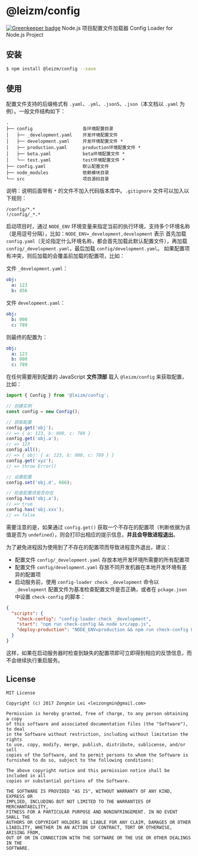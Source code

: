 # @leizm/config

[![Greenkeeper badge](https://badges.greenkeeper.io/leizongmin/leizm-config.svg)](https://greenkeeper.io/)
Node.js 项目配置文件加载器 Config Loader for Node.js Project

## 安装

```bash
$ npm install @leizm/config --save
```

## 使用

配置文件支持的后缀格式有 `.yaml`、`.yml`、`.json5`、`.json`（本文档以 `.yaml` 为例）。一般文件结构如下：

```
.
├── config                   各环境配置目录
│   ├── _development.yaml    开发环境配置文件
│   ├── development.yaml     开发环境配置文件 *
│   ├── production.yaml      production环境配置文件 *
│   ├── beta.yaml            beta环境配置文件 *
│   └── test.yaml            test环境配置文件 *
├── config.yaml              默认配置文件
├── node_modules             依赖模块目录
└── src                      项目源码目录
```

说明：说明后面带有 `*` 的文件不加入代码版本库中。`.gitignore` 文件可以加入以下规则：

```.gitignore
/config/*.*
!/config/_*.*
```

启动项目时，通过 `NODE_ENV` 环境变量来指定当前的执行环境，支持多个环境名称（是用逗号分隔），比如：`NODE_ENV=_development,development` 表示
首先加载 `config.yaml`（无论指定什么环境名称，都会首先加载此默认配置文件），再加载 `config/_development.yaml`，最后加载 `config/development.yaml`。
如果配置项有冲突，则后加载的会覆盖前加载的配置项，比如：

文件 `_development.yaml`：
```yaml
obj:
  a: 123
  b: 456
```

文件 `development.yaml`：

```yaml
obj:
  b: 000
  c: 789
```

则最终的配置为：

```yaml
obj:
  a: 123
  b: 000
  c: 789
```

在任何需要用到配置的 JavaScript **文件顶部** 载入 `@leizm/config` 来获取配置，比如：

```typescript
import { Config } from '@leizm/config';

// 创建实例
const config = new Config();

// 获取配置
config.get('obj');
// => { a: 123, b: 000, c: 789 }
config.get('obj.a');
// => 123
config.all();
// => { obj: { a: 123, b: 000, c: 789 } }
config.get('xyz');
// => throw Error()

// 设置配置
config.set('obj.d', 666);

// 检查配置项是否存在
config.has('obj.a');
// => true
config.has('obj.xxx');
// => false
```

需要注意的是，如果通过 `config.get()` 获取一个不存在的配置项（判断依据为该值是否为 `undefined`），则会打印出相应的提示信息，**并且会导致进程退出**。

为了避免进程因为使用到了不存在的配置项而导致进程意外退出，建议：

+ 配置文件 `config/_development.yaml` 存放本地开发环境所需要的所有配置项
+ 配置文件 `config/development.yaml` 存放不同开发机器在本地开发环境有差异的配置项
+ 启动服务前，使用 `config-loader check _development` 命令以 `_development` 配置文件为基准检查配置文件是否正确，或者在 `pckage.json` 中设置 `check-config` 的脚本：

```json
{
  "scripts": {
    "check-config": "config-loader check _development",
    "start": "npm run check-config && node src/app.js",
    "deploy-production": "NODE_ENV=production && npm run check-config && pm2 restart src/app.js --name Your-Service"
  }
}
```

这样，如果在启动服务器时检查到缺失的配置项即可立即得到相应的反馈信息，而不会继续执行重启服务。


## License

```
MIT License

Copyright (c) 2017 Zongmin Lei <leizongmin@gmail.com>

Permission is hereby granted, free of charge, to any person obtaining a copy
of this software and associated documentation files (the "Software"), to deal
in the Software without restriction, including without limitation the rights
to use, copy, modify, merge, publish, distribute, sublicense, and/or sell
copies of the Software, and to permit persons to whom the Software is
furnished to do so, subject to the following conditions:

The above copyright notice and this permission notice shall be included in all
copies or substantial portions of the Software.

THE SOFTWARE IS PROVIDED "AS IS", WITHOUT WARRANTY OF ANY KIND, EXPRESS OR
IMPLIED, INCLUDING BUT NOT LIMITED TO THE WARRANTIES OF MERCHANTABILITY,
FITNESS FOR A PARTICULAR PURPOSE AND NONINFRINGEMENT. IN NO EVENT SHALL THE
AUTHORS OR COPYRIGHT HOLDERS BE LIABLE FOR ANY CLAIM, DAMAGES OR OTHER
LIABILITY, WHETHER IN AN ACTION OF CONTRACT, TORT OR OTHERWISE, ARISING FROM,
OUT OF OR IN CONNECTION WITH THE SOFTWARE OR THE USE OR OTHER DEALINGS IN THE
SOFTWARE.
```
